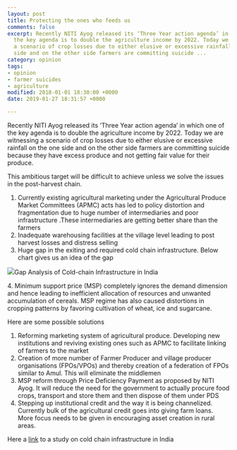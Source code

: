```yaml
---
layout: post
title: Protecting the ones who feeds us
comments: false
excerpt: Recently NITI Ayog released its ‘Three Year action agenda’ in which one of
  the key agenda is to double the agriculture income by 2022. Today we are witnessing
  a scenario of crop losses due to either elusive or excessive rainfall on the one
  side and on the other side farmers are committing suicide ...
category: opinion
tags:
- opinion
- farmer suicides
- agriculture
modified: 2018-01-01 18:30:00 +0000
date: 2019-01-27 18:31:57 +0000

---
```

Recently NITI Ayog released its ‘Three Year action agenda’ in which one of the key agenda is to double the agriculture income by 2022. Today we are witnessing a scenario of crop losses due to either elusive or excessive rainfall on the one side and on the other side farmers are committing suicide because they have excess produce and not getting fair value for their produce.

This ambitious target will be difficult to achieve unless we solve the issues in the post-harvest chain.

1. Currently existing agricultural marketing under the Agricultural Produce Market Committees (APMC) acts has led to policy distortion and fragmentation due to huge number of intermediaries and poor infrastructure .These intermediaries are getting better share than the farmers
2. Inadequate warehousing facilities at the village level leading to post harvest losses and distress selling
3. Huge gap in the exiting and required cold chain infrastructure. Below chart gives us an idea of the gap

![](https://cdn-images-1.medium.com/max/1600/1*LzoFNdaGtpk1OuWbXsdJhQ.png)Gap Analysis of Cold-chain Infrastructure in India

4\. Minimum support price (MSP) completely ignores the demand dimension and hence leading to inefficient allocation of resources and unwanted accumulation of cereals. MSP regime has also caused distortions in cropping patterns by favoring cultivation of wheat, ice and sugarcane.

Here are some possible solutions

1. Reforming marketing system of agricultural produce. Developing new institutions and reviving existing ones such as APMC to facilitate linking of farmers to the market
2. Creation of more number of Farmer Producer and village producer organisations (FPOs/VPOs) and thereby creation of a federation of FPOs similar to Amul. This will eliminate the middlemen
3. MSP reform through Price Deficiency Payment as proposed by NITI Ayog. It will reduce the need for the government to actually procure food crops, transport and store them and then dispose of them under PDS
4. Stepping up institutional credit and the way it is being channelized. Currently bulk of the agricultural credit goes into giving farm loans. More focus needs to be given in encouraging asset creation in rural areas.

Here a [link](http://www.nccd.gov.in/PDF/CCSG_Final%20Report_Web.pdf) to a study on cold chain infrastructure in India
